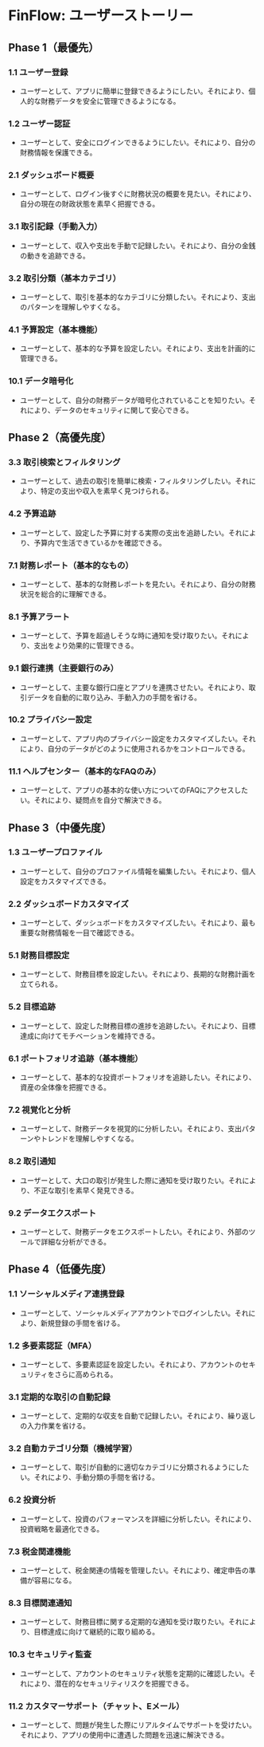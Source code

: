 # FinFlow: ユーザーストーリー

## Phase 1（最優先）

### 1.1 ユーザー登録
- ユーザーとして、アプリに簡単に登録できるようにしたい。それにより、個人的な財務データを安全に管理できるようになる。

### 1.2 ユーザー認証
- ユーザーとして、安全にログインできるようにしたい。それにより、自分の財務情報を保護できる。

### 2.1 ダッシュボード概要
- ユーザーとして、ログイン後すぐに財務状況の概要を見たい。それにより、自分の現在の財政状態を素早く把握できる。

### 3.1 取引記録（手動入力）
- ユーザーとして、収入や支出を手動で記録したい。それにより、自分の金銭の動きを追跡できる。

### 3.2 取引分類（基本カテゴリ）
- ユーザーとして、取引を基本的なカテゴリに分類したい。それにより、支出のパターンを理解しやすくなる。

### 4.1 予算設定（基本機能）
- ユーザーとして、基本的な予算を設定したい。それにより、支出を計画的に管理できる。

### 10.1 データ暗号化
- ユーザーとして、自分の財務データが暗号化されていることを知りたい。それにより、データのセキュリティに関して安心できる。

## Phase 2（高優先度）

### 3.3 取引検索とフィルタリング
- ユーザーとして、過去の取引を簡単に検索・フィルタリングしたい。それにより、特定の支出や収入を素早く見つけられる。

### 4.2 予算追跡
- ユーザーとして、設定した予算に対する実際の支出を追跡したい。それにより、予算内で生活できているかを確認できる。

### 7.1 財務レポート（基本的なもの）
- ユーザーとして、基本的な財務レポートを見たい。それにより、自分の財務状況を総合的に理解できる。

### 8.1 予算アラート
- ユーザーとして、予算を超過しそうな時に通知を受け取りたい。それにより、支出をより効果的に管理できる。

### 9.1 銀行連携（主要銀行のみ）
- ユーザーとして、主要な銀行口座とアプリを連携させたい。それにより、取引データを自動的に取り込み、手動入力の手間を省ける。

### 10.2 プライバシー設定
- ユーザーとして、アプリ内のプライバシー設定をカスタマイズしたい。それにより、自分のデータがどのように使用されるかをコントロールできる。

### 11.1 ヘルプセンター（基本的なFAQのみ）
- ユーザーとして、アプリの基本的な使い方についてのFAQにアクセスしたい。それにより、疑問点を自分で解決できる。

## Phase 3（中優先度）

### 1.3 ユーザープロファイル
- ユーザーとして、自分のプロファイル情報を編集したい。それにより、個人設定をカスタマイズできる。

### 2.2 ダッシュボードカスタマイズ
- ユーザーとして、ダッシュボードをカスタマイズしたい。それにより、最も重要な財務情報を一目で確認できる。

### 5.1 財務目標設定
- ユーザーとして、財務目標を設定したい。それにより、長期的な財務計画を立てられる。

### 5.2 目標追跡
- ユーザーとして、設定した財務目標の進捗を追跡したい。それにより、目標達成に向けてモチベーションを維持できる。

### 6.1 ポートフォリオ追跡（基本機能）
- ユーザーとして、基本的な投資ポートフォリオを追跡したい。それにより、資産の全体像を把握できる。

### 7.2 視覚化と分析
- ユーザーとして、財務データを視覚的に分析したい。それにより、支出パターンやトレンドを理解しやすくなる。

### 8.2 取引通知
- ユーザーとして、大口の取引が発生した際に通知を受け取りたい。それにより、不正な取引を素早く発見できる。

### 9.2 データエクスポート
- ユーザーとして、財務データをエクスポートしたい。それにより、外部のツールで詳細な分析ができる。

## Phase 4（低優先度）

### 1.1 ソーシャルメディア連携登録
- ユーザーとして、ソーシャルメディアアカウントでログインしたい。それにより、新規登録の手間を省ける。

### 1.2 多要素認証（MFA）
- ユーザーとして、多要素認証を設定したい。それにより、アカウントのセキュリティをさらに高められる。

### 3.1 定期的な取引の自動記録
- ユーザーとして、定期的な収支を自動で記録したい。それにより、繰り返しの入力作業を省ける。

### 3.2 自動カテゴリ分類（機械学習）
- ユーザーとして、取引が自動的に適切なカテゴリに分類されるようにしたい。それにより、手動分類の手間を省ける。

### 6.2 投資分析
- ユーザーとして、投資のパフォーマンスを詳細に分析したい。それにより、投資戦略を最適化できる。

### 7.3 税金関連機能
- ユーザーとして、税金関連の情報を管理したい。それにより、確定申告の準備が容易になる。

### 8.3 目標関連通知
- ユーザーとして、財務目標に関する定期的な通知を受け取りたい。それにより、目標達成に向けて継続的に取り組める。

### 10.3 セキュリティ監査
- ユーザーとして、アカウントのセキュリティ状態を定期的に確認したい。それにより、潜在的なセキュリティリスクを把握できる。

### 11.2 カスタマーサポート（チャット、Eメール）
- ユーザーとして、問題が発生した際にリアルタイムでサポートを受けたい。それにより、アプリの使用中に遭遇した問題を迅速に解決できる。
